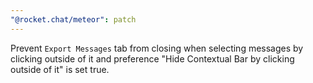```yaml
---
"@rocket.chat/meteor": patch
---
```


Prevent `Export Messages` tab from closing when selecting messages by clicking outside of it and preference "Hide Contextual Bar by clicking outside of it" is set true.
